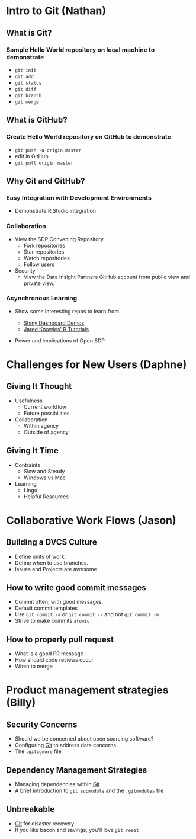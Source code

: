 # Intro to Git (Nathan)
## What is Git?
### Sample Hello World repository on local machine to demonstrate
  
  - `git init`
  - `git add`
  - `git status`
  - `git diff`
  - `git branch`
  - `git merge`

## What is GitHub?
### Create Hello World repository on GitHub to demonstrate
  
  - `git push -u origin master`
  - edit in GitHub
  - `git pull origin master`

## Why Git and GitHub?
  ### Easy Integration with Development Environments
  - Demonstrate R Studio integration
  ### Collaboration
  - View the SDP Convening Repository
    - Fork repositories
    - Star repositories
    - Watch repositories
    - Follow users
  - Security
    - View the Data Insight Partners GitHub account from public view and private view.
  ### Asynchronous Learning
  - Show some interesting repos to learn from
    - [Shiny Dashboard Demos](https://github.com/grahampicard/shinydashboard-map)
    - [Jared Knowles' R Tutorials](https://github.com/jknowles/r_tutorial_ed)
    <!--
        [brewscheme](https://github.com/wbuchanan/brewscheme)
        The brewscheme thing isn't just a shameless plug, but would show
        ways that submodules can be used to handle larger projects in
        addition to setting up a gh-pages branch and things like that.
    -->

  - Power and implications of Open SDP


# Challenges for New Users (Daphne)
## Giving It Thought
  - Usefulness
      - Current workflow
      - Future possibilities
  - Collaboration
      - Within agency
      - Outside of agency
## Giving It Time
  - Contraints
      - Slow and Steady
      - Windows vs Mac
  - Learning
      - Lingo
      - Helpful Resources



# Collaborative Work Flows (Jason)

## Building a DVCS Culture
- Define units of work.
- Define when to use branches.
- Issues and Projects are awesome

## How to write good commit messages
- Commit often, with good messages.
- Default commit templates
- Use `git commit -a` or `git commit -v` and not `git commit -m`
- Strive to make commits `atomic`

## How to properly pull request
- What is a good PR message
- How should code reviews occur
- When to merge




# Product management strategies (Billy)

## Security Concerns
- Should we be concerned about open sourcing software?
- Configuring [Git](https://git-scm.com) to address data concerns
- The `.gitignore` file

## Dependency Management Strategies
- Managing dependencies within [Git](https://git-scm.com)
- A brief introduction to `git submodule` and the `.gitmodules` file

## Unbreakable
- [Git](https://git-scm.com) for disaster recovery
- If you like bacon and savings, you'll love `git reset`




